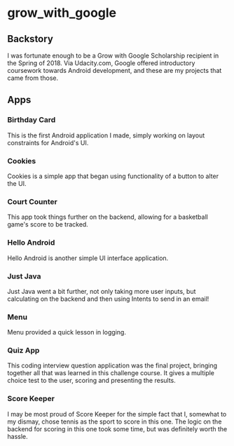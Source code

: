 # grow_with_google

## Backstory
I was fortunate enough to be a Grow with Google Scholarship recipient in the Spring of 2018. Via Udacity.com, Google offered introductory coursework towards Android development, and these are my projects that came from those.

## Apps

### Birthday Card
This is the first Android application I made, simply working on layout constraints for Android's UI.

### Cookies
Cookies is a simple app that began using functionality of a button to alter the UI.

### Court Counter
This app took things further on the backend, allowing for a basketball game's score to be tracked.

### Hello Android
Hello Android is another simple UI interface application.

### Just Java
Just Java went a bit further, not only taking more user inputs, but calculating on the backend and then using Intents to send in an email!

### Menu
Menu provided a quick lesson in logging.

### Quiz App
This coding interview question application was the final project, bringing together all that was learned in this challenge course. It gives a multiple choice test to the user, scoring and presenting the results.

### Score Keeper
I may be most proud of Score Keeper for the simple fact that I, somewhat to my dismay, chose tennis as the sport to score in this one. The logic on the backend for scoring in this one took some time, but was definitely worth the hassle.
